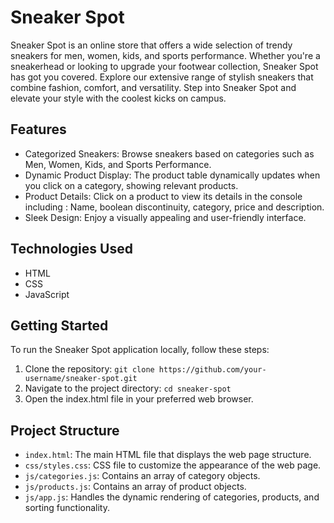 # Sneaker Spot

Sneaker Spot is an online store that offers a wide selection of trendy sneakers for men, women, kids, and sports performance. Whether you're a sneakerhead or looking to upgrade your footwear collection, Sneaker Spot has got you covered. Explore our extensive range of stylish sneakers that combine fashion, comfort, and versatility. Step into Sneaker Spot and elevate your style with the coolest kicks on campus.

## Features

- Categorized Sneakers: Browse sneakers based on categories such as Men, Women, Kids, and Sports Performance.
- Dynamic Product Display: The product table dynamically updates when you click on a category, showing relevant products.
- Product Details: Click on a product to view its details in the console including : Name, boolean discontinuity, category, 
price and description.
- Sleek Design: Enjoy a visually appealing and user-friendly interface.

## Technologies Used

- HTML
- CSS
- JavaScript

## Getting Started

To run the Sneaker Spot application locally, follow these steps:

1. Clone the repository: `git clone https://github.com/your-username/sneaker-spot.git`
2. Navigate to the project directory: `cd sneaker-spot`
3. Open the index.html file in your preferred web browser.

## Project Structure

- `index.html`: The main HTML file that displays the web page structure.
- `css/styles.css`: CSS file to customize the appearance of the web page.
- `js/categories.js`: Contains an array of category objects.
- `js/products.js`: Contains an array of product objects.
- `js/app.js`: Handles the dynamic rendering of categories, products, and sorting functionality.

